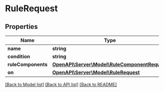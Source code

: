# RuleRequest

## Properties
Name | Type | Description | Notes
------------ | ------------- | ------------- | -------------
**name** | **string** |  | [optional] 
**condition** | **string** |  | 
**ruleComponents** | [**OpenAPI\Server\Model\RuleComponentRequest**](RuleComponentRequest.md) |  | [optional] 
**on** | [**OpenAPI\Server\Model\RuleRequest**](RuleRequest.md) |  | [optional] 

[[Back to Model list]](../README.md#documentation-for-models) [[Back to API list]](../README.md#documentation-for-api-endpoints) [[Back to README]](../README.md)


